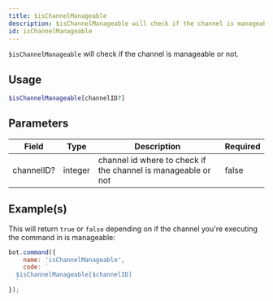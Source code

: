 ```yaml
---
title: $isChannelManageable
description: $isChannelManageable will check if the channel is manageable or not.
id: isChannelManageable
---
```


`$isChannelManageable` will check if the channel is manageable or not.

## Usage

```php
$isChannelManageable[channelID?]
```

## Parameters

| Field      | Type    | Description                                                   | Required |
|------------|---------|---------------------------------------------------------------|----------|
| channelID? | integer | channel id where to check if the channel is manageable or not | false    |

## Example(s)

This will return `true` or `false` depending on if the channel you're executing the command in is manageable:

```javascript
bot.command({
    name: 'isChannelManageable',
    code: `
  $isChannelManageable[$channelID]
  `
});
```
